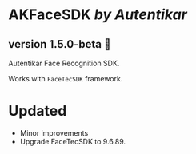 # AKFaceSDK *by Autentikar*
## version 1.5.0-beta :rocket:

Autentikar Face Recognition SDK. 

Works with `FaceTecSDK` framework.

# Updated
* Minor improvements
* Upgrade FaceTecSDK to 9.6.89.
